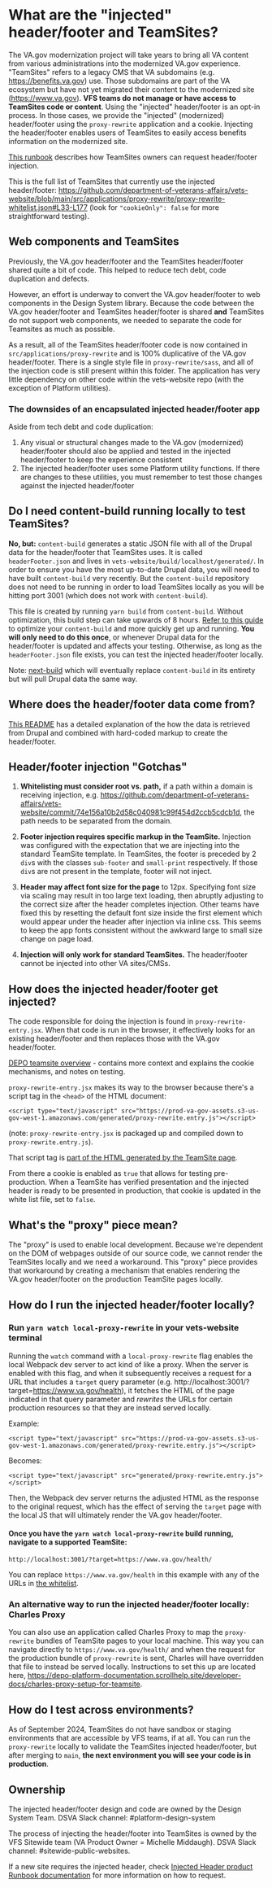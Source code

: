 # What are the "injected" header/footer and TeamSites?
The VA.gov modernization project will take years to bring all VA content from various administrations into the modernized VA.gov experience. "TeamSites" refers to a legacy CMS that VA subdomains (e.g. https://benefits.va.gov) use. Those subdomains are part of the VA ecosystem but have not yet migrated their content to the modernized site (https://www.va.gov). **VFS teams do not manage or have access to TeamSites code or content**. Using the "injected" header/footer is an opt-in process. In those cases, we provide the "injected" (modernized) header/footer using the `proxy-rewrite` application and a cookie. Injecting the header/footer enables users of TeamSites to easily access benefits information on the modernized site.

[This runbook](https://github.com/department-of-veterans-affairs/va.gov-team/tree/master/products/header-footer/injected-header) describes how TeamSites owners can request header/footer injection.

This is the full list of TeamSites that currently use the injected header/footer: https://github.com/department-of-veterans-affairs/vets-website/blob/main/src/applications/proxy-rewrite/proxy-rewrite-whitelist.json#L33-L177 (look for `"cookieOnly": false` for more straightforward testing).

## Web components and TeamSites
Previously, the VA.gov header/footer and the TeamSites header/footer shared quite a bit of code. This helped to reduce tech debt, code duplication and defects.

However, an effort is underway to convert the VA.gov header/footer to web components in the Design System library. Because the code between the VA.gov header/footer and TeamSites header/footer is shared **and** TeamSites do not support web components, we needed to separate the code for Teamsites as much as possible.

As a result, all of the TeamSites header/footer code is now contained in `src/applications/proxy-rewrite` and is 100% duplicative of the VA.gov header/footer. There is a single style file in `proxy-rewrite/sass`, and all of the injection code is still present within this folder. The application has very little dependency on other code within the vets-website repo (with the exception of Platform utilities).

### The downsides of an encapsulated injected header/footer app
Aside from tech debt and code duplication:

1. Any visual or structural changes made to the VA.gov (modernized) header/footer should also be applied and tested in the injected header/footer to keep the experience consistent
2. The injected header/footer uses some Platform utility functions. If there are changes to these utilities, you must remember to test those changes against the injected header/footer

## Do I need content-build running locally to test TeamSites?
**No, but:** `content-build` generates a static JSON file with all of the Drupal data for the header/footer that TeamSites uses. It is called `headerFooter.json` and lives in `vets-website/build/localhost/generated/`. In order to ensure you have the most up-to-date Drupal data, you will need to have built `content-build` very recently. But the `content-build` repository does not need to be running in order to load TeamSites locally as you will be hitting port 3001 (which does not work with `content-build`).

This file is created by running `yarn build` from `content-build`. Without optimization, this build step can take upwards of 8 hours. [Refer to this guide](https://github.com/department-of-veterans-affairs/content-build?tab=readme-ov-file#optimizing-build-time) to optimize your `content-build` and more quickly get up and running. **You will only need to do this once**, or whenever Drupal data for the header/footer is updated and affects your testing. Otherwise, as long as the `headerFooter.json` file exists, you can test the injected header/footer locally.

Note: [next-build](https://github.com/department-of-veterans-affairs/next-build) which will eventually replace `content-build` in its entirety but will pull Drupal data the same way.

## Where does the header/footer data come from?
[This README](https://github.com/department-of-veterans-affairs/va.gov-team/edit/master/products/header-footer/engineering/README.md) has a detailed explanation of the how the data is retrieved from Drupal and combined with hard-coded markup to create the header/footer.

## Header/footer injection "Gotchas"
1. **Whitelisting must consider root vs. path,** if a path within a domain is receiving injection, e.g. https://github.com/department-of-veterans-affairs/vets-website/commit/74e156a10b2d58c040981c99f454d2ccb5cdcb1d, the path needs to be separated from the domain.

2. **Footer injection requires specific markup in the TeamSite.** Injection was configured with the expectation that we are injecting into the standard TeamSite template. In TeamSites, the footer is preceded by 2 `div`s with the classes `sub-footer` and `small-print` respectively. If those `div`s are not present in the template, footer will not inject.

3. **Header may affect font size for the page** to 12px. Specifying font size via scaling may result in too large text loading, then abruptly adjusting to the correct size after the header completes injection.  Other teams have fixed this by resetting the default font size inside the first element which would appear under the header after injection via inline css. This seems to keep the app fonts consistent without the awkward large to small size change on page load.

4. **Injection will only work for standard TeamSites.** The header/footer cannot be injected into other VA sites/CMSs.

## How does the injected header/footer get injected?
The code responsible for doing the injection is found in `proxy-rewrite-entry.jsx`. When that code is run in the browser, it effectively looks for an existing header/footer and then replaces those with the VA.gov header/footer.

[DEPO teamsite overview](https://depo-platform-documentation.scrollhelp.site/developer-docs/teamsite-overview) - contains more context and explains the cookie mechanisms, and notes on testing. 

`proxy-rewrite-entry.jsx` makes its way to the browser because there's a script tag in the `<head>` of the HTML document:

```
<script type="text/javascript" src="https://prod-va-gov-assets.s3-us-gov-west-1.amazonaws.com/generated/proxy-rewrite.entry.js"></script>
```

(note: `proxy-rewrite-entry.jsx` is packaged up and compiled down to `proxy-rewrite.entry.js`).

That script tag is [part of the HTML generated by the TeamSite page](https://depo-platform-documentation.scrollhelp.site/developer-docs/teamsite-overview#TeamSiteoverview-ScriptsandTeamSiteAdministration).

From there a cookie is enabled as `true` that allows for testing pre-production. When a TeamSite has verified presentation and the injected header is ready to be presented in production, that cookie is updated in the white list file, set to `false`.

## What's the "proxy" piece mean?
The "proxy" is used to enable local development. Because we're dependent on the DOM of webpages outside of our source code, we cannot render the TeamSites locally and we need a workaround. This "proxy" piece provides that workaround by creating a mechanism that enables rendering the VA.gov header/footer on the production TeamSite pages locally.

## How do I run the injected header/footer locally?

### Run `yarn watch local-proxy-rewrite` in your vets-website terminal

Running the `watch` command with a `local-proxy-rewrite` flag enables the local Webpack dev server to act kind of like a proxy. When the server is enabled with this flag, and when it subsequently receives a request for a URL that includes a `target` query parameter (e.g. http://localhost:3001/?target=https://www.va.gov/health), it fetches the HTML of the page indicated in that query parameter and *rewrites* the URLs for certain production resources so that they are instead served locally.

Example:

```
<script type="text/javascript" src="https://prod-va-gov-assets.s3-us-gov-west-1.amazonaws.com/generated/proxy-rewrite.entry.js"></script>
```

Becomes:

```
<script type="text/javascript" src="generated/proxy-rewrite.entry.js"></script>
```

Then, the Webpack dev server returns the adjusted HTML as the response to the original request, which has the effect of serving the `target` page with the local JS that will ultimately render the VA.gov header/footer.

#### Once you have the `yarn watch local-proxy-rewrite` build running, navigate to a supported TeamSite:

```
http://localhost:3001/?target=https://www.va.gov/health/
```

You can replace `https://www.va.gov/health` in this example with any of the URLs in [the whitelist](https://github.com/department-of-veterans-affairs/vets-website/blob/main/src/applications/proxy-rewrite/proxy-rewrite-whitelist.json#L33-L177).


### An alternative way to run the injected header/footer locally: Charles Proxy
You can also use an application called Charles Proxy to map the `proxy-rewrite` bundles of TeamSite pages to your local machine. This way you can navigate directly to `https://www.va.gov/health/` and when the request for the production bundle of `proxy-rewrite` is sent, Charles will have overridden that file to instead be served locally. Instructions to set this up are located here, https://depo-platform-documentation.scrollhelp.site/developer-docs/charles-proxy-setup-for-teamsite.

## How do I test across environments?
As of September 2024, TeamSites do not have sandbox or staging environments that are accessible by VFS teams, if at all. You can run the `proxy-rewrite` locally to validate the TeamSites injected header/footer, but after merging to `main`, **the next environment you will see your code is in production**.

## Ownership
The injected header/footer design and code are owned by the Design System Team. DSVA Slack channel: #platform-design-system

The process of injecting the header/footer into TeamSites is owned by the VFS Sitewide team (VA Product Owner = Michelle Middaugh). DSVA Slack channel: #sitewide-public-websites.

If a new site requires the injected header, check [Injected Header product Runbook documentation](https://github.com/department-of-veterans-affairs/va.gov-team/blob/master/products/header-footer/injected-header/README.md#runbook-adding-injected-header-to-new-teamsite) for more information on how to request.